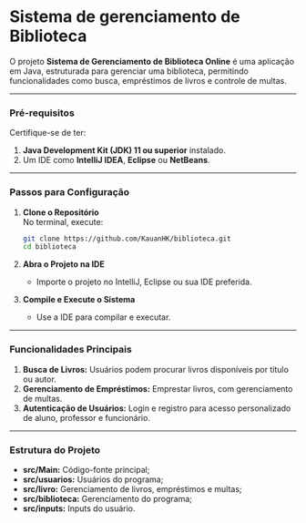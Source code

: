# Sistema de gerenciamento de Biblioteca
O projeto **Sistema de Gerenciamento de Biblioteca Online** é uma aplicação em Java, estruturada para gerenciar uma biblioteca, permitindo funcionalidades como busca, empréstimos de livros e controle de multas.

---

### Pré-requisitos
Certifique-se de ter:
1. **Java Development Kit (JDK) 11 ou superior** instalado.
2. Um IDE como **IntelliJ IDEA**, **Eclipse** ou **NetBeans**.

---

### Passos para Configuração
1. **Clone o Repositório**  
   No terminal, execute:
   ```bash
   git clone https://github.com/KauanHK/biblioteca.git
   cd biblioteca
   ```

2. **Abra o Projeto na IDE**
    - Importe o projeto no IntelliJ, Eclipse ou sua IDE preferida.

3. **Compile e Execute o Sistema**
    - Use a IDE para compilar e executar.

---

### Funcionalidades Principais
1. **Busca de Livros:** Usuários podem procurar livros disponíveis por título ou autor.
2. **Gerenciamento de Empréstimos:** Emprestar livros, com gerenciamento de multas.
3. **Autenticação de Usuários:** Login e registro para acesso personalizado de aluno, professor e funcionário.

---

### Estrutura do Projeto
- **src/Main:** Código-fonte principal;
- **src/usuarios:** Usuários do programa;
- **src/livro:** Gerenciamento de livros, empréstimos e multas;
- **src/biblioteca:** Gerenciamento do programa;
- **src/inputs:** Inputs do usuário.
